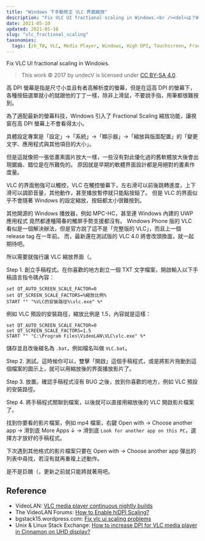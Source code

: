 ```yaml
---
title: "Windows 下手動修正 VLC 界面縮放"
description: "Fix VLC UI fractional scaling in Windows.<br /><del>は？Windows 竟然支援高解析度螢幕？</del>"
date: 2021-05-10
updated: 2021-05-10
slug: "vlc_fractional_scaling"
taxonomies:
  tags: [zh_TW, VLC, Media Player, Windows, High DPI, Touchscreen, Fractional Scaling]
---
```


Fix VLC UI fractional scaling in Windows.

> This work © 2017 by undecV is licensed under [CC BY-SA 4.0](https://creativecommons.org/licenses/by-sa/4.0/).

高 DPI 螢幕是指是尺寸小並且有者高解析度的螢幕，但是在這高 DPI 的螢幕下，各種按鈕選單就小的就跟他的丁丁一樣，除非上滑鼠，不要說手指，用筆都很難按到。

為了適配最新的螢幕科技，Windows 引入了 Fractional Scaling 縮放功能，讓視窗在高 DPI 螢幕上不會看得太小。

具體設定專案是「設定」->「系統」->「顯示器」->「縮放與版面配置」的「變更文字、應用程式與其他項目的大小」。

但是這就像把一張低畫素圖片放大一樣，一些沒有對此優化過的舊軟體放大後會出現鋸齒、錯位是在所難免的。
原因就是早期的軟體界面設計都是用絕對的畫素作度量。

VLC 的界面勉強可以觸控，VLC 在觸控螢幕下，左右滑可以前後跳轉進度，上下滑可以調節音量，其他動作，甚至播放暫停就只能點按鈕了。
但是 VLC 的界面似乎不會隨著 Windows 的設定縮放，按鈕都太小很難按到。

其他開源的 Windows 播放器，例如 MPC-HC，甚至連 Windows 內建的 UWP 應用程式 竟然都連種陽春的觸屏手勢支援都沒有。
Windows Phone 版的 VLC 看似是一個解決辦法，但是官方說了這不是「完整版的 VLC」，而且上一個 release tag 在一年前。
而，最新還在測試版的 VLC 4.0 將會改頭換面，就一起期待吧。

所以需要就強行讓 VLC 縮放界面（。

Step 1. 創立手稿程式。在你喜歡的地方創立一個 TXT 文字檔案，開啟輸入以下手稿語言指令碼內容：

```batch
set QT_AUTO_SCREEN_SCALE_FACTOR=0
set QT_SCREEN_SCALE_FACTORS=%縮放比例%
START "" "%VLC的安裝路徑%\vlc.exe" %*
```

例如 VLC 預設的安裝路徑，縮放比例是 1.5，內容就是這樣：

```batch
set QT_AUTO_SCREEN_SCALE_FACTOR=0
set QT_SCREEN_SCALE_FACTORS=1.5
START "" "C:\Program Files\VideoLAN\VLC\vlc.exe" %*
```

儲存並且改後綴名為 `.bat`，例如檔名叫做 `VLC.bat`。

Step 2. 測試。這時候你可以，雙擊「開啟」這個手稿程式，或是將影片拖動到這個檔案的圖示上，就可以用縮放後的界面播放影片了。

Step 3. 放置。確認手稿程式沒有 BUG 之後，放到你喜歡的地方，例如 VLC 預設的安裝路徑。

Step 4. 將手稿程式關聯到檔案，以後就可以直接用縮放後的 VLC 開啟影片檔案了。

找到你要看的影片檔案，例如 mp4 檔案，右鍵 Open with -> Choose another app -> 滑到底 More Apps ↓ -> 滑到底 `Look for another app on this PC`，選擇方才放好的手稿程式。

下次遇到其他格式的影片檔案只要在 Open with -> Choose another app 彈出的列表中尋找，若沒有就再重複上述動作。

是不是巨醜（，更新之前就只能將就著用吧。

## Reference

- VideoLAN: [VLC media player continuous nightly builds](https://nightlies.videolan.org/)
- The VideoLAN Forums: [How to Enable hiDPI Scaling?](https://forum.videolan.org/viewtopic.php?t=144476)
- bgstack15.wordpress.com: [Fix vlc ui scaling problems](https://bgstack15.wordpress.com/2019/04/11/fix-vlc-ui-scaling-problems/)
- Unix & Linux Stack Exchange: [How to increase DPI for VLC media player in Cinnamon on UHD display?](https://unix.stackexchange.com/questions/557181/how-to-increase-dpi-for-vlc-media-player-in-cinnamon-on-uhd-display)
